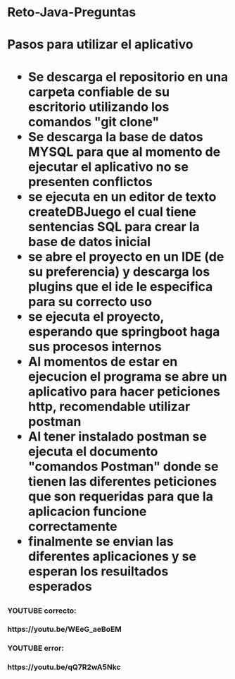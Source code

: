 # Reto-Java-Preguntas


<h1>Pasos para utilizar el aplicativo<h1>

 <ul>
 <li>Se descarga el repositorio en una carpeta confiable de su escritorio utilizando los comandos "git clone"</li>
 <li>Se descarga la base de datos MYSQL para que al momento de ejecutar el aplicativo no se presenten conflictos</li>
 <li>se ejecuta en un editor de texto createDBJuego el cual tiene sentencias SQL para crear la base de datos inicial</li>
   <li>se abre el proyecto en un IDE (de su preferencia) y descarga los plugins que el ide le especifica para su correcto uso</li>
   <li>se ejecuta el proyecto, esperando que springboot haga sus procesos internos</li>
   <li>Al momentos de estar en ejecucion el programa se abre un aplicativo para hacer peticiones http, recomendable utilizar postman</li>
   <li>Al tener instalado postman se ejecuta el documento "comandos Postman" donde se tienen las diferentes peticiones que son requeridas para que la aplicacion funcione correctamente</li>
   <li>finalmente se envian las diferentes aplicaciones y se esperan los resuiltados esperados</li>
   
</ul>
  
<h3>YOUTUBE correcto: <h3>
  https://youtu.be/WEeG_aeBoEM
  
<h3>YOUTUBE error: <h3>
  https://youtu.be/qQ7R2wA5Nkc
  
